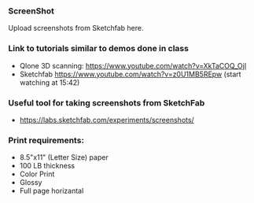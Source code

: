 ### ScreenShot
Upload screenshots from Sketchfab here.

### Link to tutorials similar to demos done in class
* Qlone 3D scanning: https://www.youtube.com/watch?v=XkTaCOQ_OjI
* Sketchfab https://www.youtube.com/watch?v=z0U1MB5REpw (start watching at 15:42)

### Useful tool for taking screenshots from SketchFab
* https://labs.sketchfab.com/experiments/screenshots/

### Print requirements:
* 8.5"x11" (Letter Size) paper
* 100 LB thickness 
* Color Print
* Glossy
* Full page horizantal


